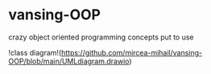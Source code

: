 # vansing-OOP
crazy object oriented programming concepts put to use 

!class diagram!(https://github.com/mircea-mihail/vansing-OOP/blob/main/UMLdiagram.drawio)
